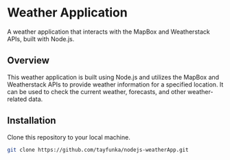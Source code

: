 # Weather Application

A weather application that interacts with the MapBox and Weatherstack APIs, built with Node.js.

## Overview

This weather application is built using Node.js and utilizes the MapBox and Weatherstack APIs to provide weather information for a specified location. It can be used to check the current weather, forecasts, and other weather-related data.

## Installation

Clone this repository to your local machine.

   ```bash
   git clone https://github.com/tayfunka/nodejs-weatherApp.git
